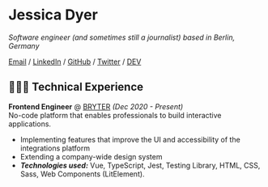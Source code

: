 # Jessica Dyer

_Software engineer (and sometimes still a journalist) based in Berlin, Germany_ <br>

[Email](mailto:jessica.dyer@gmail.com.com) / [LinkedIn](https://www.linkedin.com/in//) / [GitHub](https://github.com/jessica-dyer/) / [Twitter](https://twitter.com//) / [DEV](https://dev.to//)

## 👩🏼‍💻 Technical Experience

**Frontend Engineer** @ [BRYTER](https://bryter.io/) _(Dec 2020 - Present)_ <br>
No-code platform that enables professionals to build interactive applications.
  - Implementing features that improve the UI and accessibility of the integrations platform
  - Extending a company-wide design system
  - **_Technologies used:_** Vue, TypeScript, Jest, Testing Library, HTML, CSS, Sass, Web Components (LitElement).
<br><br>
